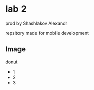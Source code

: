 # lab 2 

prod by Shashlakov Alexandr

repsitory made for mobile development

## Image

[donut](images/donut.gif)

- 1
- 2
- 3
